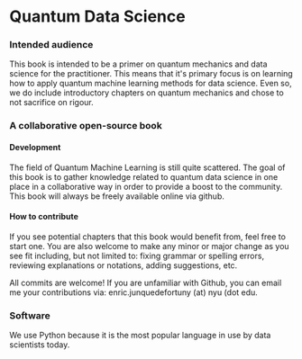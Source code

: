 # Quantum Data Science

### **Intended audience**

This book is intended to be a primer on quantum mechanics and data science for the practitioner. This means that it's primary focus is on learning how to apply quantum machine learning methods for data science. Even so, we do include introductory chapters on quantum mechanics and chose to not sacrifice on rigour.

### **A collaborative open-source book**

#### Development

The field of Quantum Machine Learning is still quite scattered. The goal of this book is to gather knowledge related to quantum data science in one place in a  collaborative way in order to provide a boost to the community. This book will always be freely available online via github.

#### How to contribute

If you see potential chapters that this book would benefit from, feel free to start one. You are also welcome to make any minor or major change as you see fit including, but not limited to: fixing grammar or spelling errors, reviewing explanations or notations, adding suggestions, etc.

All commits are welcome! If you are unfamiliar with Github, you can email me your contributions via: enric.junquedefortuny (at) nyu (dot edu.


### **Software**

We use Python because it is the most popular language in use by data scientists today. 
